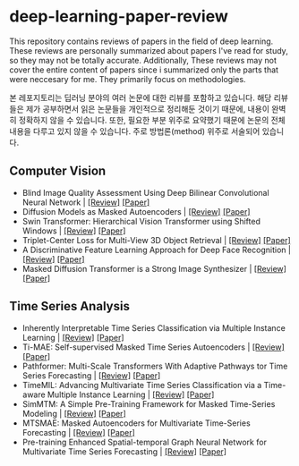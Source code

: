 deep-learning-paper-review
==========================
This repository contains reviews of papers in the field of deep learning. These reviews are personally summarized about papers I've read for study, so they may not be totally accurate. Additionally, These reviews may not cover the entire content of papers since i summarized only the parts that were neccesary for me. They primarily focus on methodologies.

본 레포지토리는 딥러닝 분야의 여러 논문에 대한 리뷰를 포함하고 있습니다. 해당 리뷰들은 제가 공부하면서 읽은 논문들을 개인적으로 정리해둔 것이기 때문에, 내용이 완벽히 정확하지 않을 수 있습니다. 또한, 필요한 부분 위주로 요약했기 때문에 논문의 전체 내용을 다루고 있지 않을 수 있습니다. 주로 방법론(method) 위주로 서술되어 있습니다.

Computer Vision
---------------
* Blind Image Quality Assessment Using Deep Bilinear Convolutional Neural Network | [[Review]](https://nayeonkang1227.tistory.com/2) [[Paper]](https://arxiv.org/abs/1907.02665)
* Diffusion Models as Masked Autoencoders | [[Review]](https://nayeonkang1227.tistory.com/3) [[Paper]](https://arxiv.org/abs/2304.03283)
* Swin Transformer: Hierarchical Vision Transformer using Shifted Windows | [[Review]](https://halved-argument-df9.notion.site/Swin-Transformer-Hierarchical-Vision-Transformer-using-Shifted-Windows-617bdff876b146f6848693c97adfb54a?pvs=4, "swint review") [[Paper]](https://arxiv.org/abs/2103.14030)
* Triplet-Center Loss for Multi-View 3D Object Retrieval | [[Review]](https://halved-argument-df9.notion.site/Triplet-Center-Loss-for-Multi-View-3D-Object-Retrieval-cd4f855770c54b20b7e4d9fea6f38608?pvs=4) [[Paper]](https://arxiv.org/abs/1803.06189)
* A Discriminative Feature Learning Approach for Deep Face Recognition | [[Review]](https://halved-argument-df9.notion.site/A-Discriminative-Feature-Learning-Approach-for-Deep-Face-Recognition-46b9060cec2d415a8170c446f7acb6cb?pvs=4) [[Paper]](https://kpzhang93.github.io/papers/eccv2016.pdf)
* Masked Diffusion Transformer is a Strong Image Synthesizer | [[Review]](https://halved-argument-df9.notion.site/Masked-Diffusion-Transformer-is-a-Strong-Image-Synthesizer-ca7ef54f69714c8ba919df201b427be8) [[Paper]](https://arxiv.org/abs/2303.14389)

Time Series Analysis
--------------------
* Inherently Interpretable Time Series Classification via Multiple Instance Learning | [[Review]](https://nayeonkang1227.tistory.com/8) [[Paper]](https://arxiv.org/abs/2311.10049)
* Ti-MAE: Self-supervised Masked Time Series Autoencoders | [[Review]](https://nayeonkang1227.tistory.com/4) [[Paper]](https://arxiv.org/abs/2301.08871)
* Pathformer: Multi-Scale Transformers With Adaptive Pathways tor Time Series Forecasting | [[Review]](http://halved-argument-df9.notion.site) [[Paper]](https://openreview.net/pdf?id=lJkOCMP2aW)
* TimeMIL: Advancing Multivariate Time Series Classification via a Time-aware Multiple Instance Learning | [[Review]](https://halved-argument-df9.notion.site/TimeMIL-Advancing-Multivariate-Time-Series-Classification-via-a-Time-aware-Multiple-Instance-Learni-fa956e78e1e84198aa4cb179c30b7387?pvs=4) [[Paper]](https://arxiv.org/abs/2405.03140)
* SimMTM: A Simple Pre-Training Framework for Masked Time-Series Modeling | [[Review]](https://halved-argument-df9.notion.site/SimMTM-A-Simple-Pre-Training-Framework-for-Masked-Time-Series-Modeling-ddaa4264394e4abbbde7755bcb5c6fb5?pvs=4) [[Paper]](https://arxiv.org/abs/2302.00861)
* MTSMAE: Masked Autoencoders for Multivariate Time-Series Forecasting | [[Review]](https://nayeonkang1227.tistory.com/5) [[Paper]](https://arxiv.org/abs/2210.02199)
* Pre-training Enhanced Spatial-temporal Graph Neural Network for Multivariate Time Series Forecasting | [[Review]](https://halved-argument-df9.notion.site/Pre-training-Enhanced-Spatial-temporal-Graph-Neural-Network-for-Multivariate-Time-Series-Forecasting-fda1d396b2ae449192ea4ba0fb0aae70?pvs=4) [[Paper]](https://arxiv.org/abs/2206.09113)
